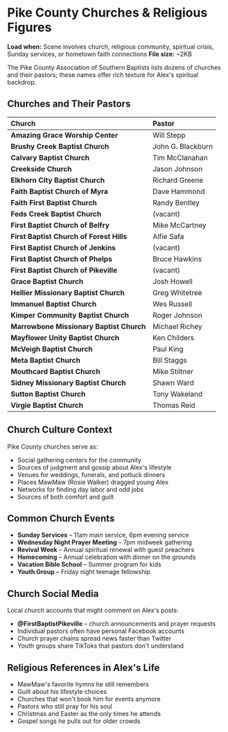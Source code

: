 # Pike County Churches & Religious Figures
**Load when:** Scene involves church, religious community, spiritual crisis, Sunday services, or hometown faith connections
**File size:** ~2KB

The Pike County Association of Southern Baptists lists dozens of churches and their pastors; these names offer rich texture for Alex's spiritual backdrop.

## Churches and Their Pastors

| Church | Pastor |
| :---- | :---- |
| **Amazing Grace Worship Center** | Will Stepp |
| **Brushy Creek Baptist Church** | John G. Blackburn |
| **Calvary Baptist Church** | Tim McClanahan |
| **Creekside Church** | Jason Johnson |
| **Elkhorn City Baptist Church** | Richard Greene |
| **Faith Baptist Church of Myra** | Dave Hammond |
| **Faith First Baptist Church** | Randy Bentley |
| **Feds Creek Baptist Church** | (vacant) |
| **First Baptist Church of Belfry** | Mike McCartney |
| **First Baptist Church of Forest Hills** | Alfie Safa |
| **First Baptist Church of Jenkins** | (vacant) |
| **First Baptist Church of Phelps** | Bruce Hawkins |
| **First Baptist Church of Pikeville** | (vacant) |
| **Grace Baptist Church** | Josh Howell |
| **Hellier Missionary Baptist Church** | Greg Whitetree |
| **Immanuel Baptist Church** | Wes Russell |
| **Kimper Community Baptist Church** | Roger Johnson |
| **Marrowbone Missionary Baptist Church** | Michael Richey |
| **Mayflower Unity Baptist Church** | Ken Childers |
| **McVeigh Baptist Church** | Paul King |
| **Meta Baptist Church** | Bill Staggs |
| **Mouthcard Baptist Church** | Mike Stiltner |
| **Sidney Missionary Baptist Church** | Shawn Ward |
| **Sutton Baptist Church** | Tony Wakeland |
| **Virgie Baptist Church** | Thomas Reid |

## Church Culture Context

Pike County churches serve as:
- Social gathering centers for the community
- Sources of judgment and gossip about Alex's lifestyle
- Venues for weddings, funerals, and potluck dinners
- Places MawMaw (Rosie Walker) dragged young Alex
- Networks for finding day labor and odd jobs
- Sources of both comfort and guilt

## Common Church Events

* **Sunday Services** – 11am main service, 6pm evening service
* **Wednesday Night Prayer Meeting** – 7pm midweek gathering
* **Revival Week** – Annual spiritual renewal with guest preachers
* **Homecoming** – Annual celebration with dinner on the grounds
* **Vacation Bible School** – Summer program for kids
* **Youth Group** – Friday night teenage fellowship

## Church Social Media

Local church accounts that might comment on Alex's posts:
* **@FirstBaptistPikeville** – church announcements and prayer requests
* Individual pastors often have personal Facebook accounts
* Church prayer chains spread news faster than Twitter
* Youth groups share TikToks that pastors don't understand

## Religious References in Alex's Life

* MawMaw's favorite hymns he still remembers
* Guilt about his lifestyle choices
* Churches that won't book him for events anymore
* Pastors who still pray for his soul
* Christmas and Easter as the only times he attends
* Gospel songs he pulls out for older crowds
